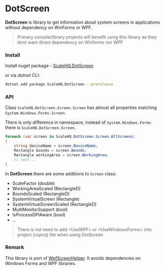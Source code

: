 # DotScreen
**DotScreen** is library to get information about system screens in applications without dependency on WinForms or WPF.

> Primary console/library projects will benefit using this library as they dont want direct dependency on Winforms nor WPF

### Install
Install nuget package - [ScaleHQ.DotScreen](https://www.nuget.org/packages/ScaleHQ.DotScreen/)

or via *dotnet CLI*:
```bash
dotnet add package ScaleHQ.DotScreen --prerelease
```

### API
Class `ScaleHQ.DotScreen.Screen.Screen` has almost all properties matching `System.Windows.Forms.Screen`.

There is only difference in namespace, instead of `System.Windows.Forms` there is `ScaleHQ.DotScreen.Screen`.

```c#
foreach (var screen in ScaleHQ.DotScreen.Screen.AllScreens)
{
    string deviceName = screen.DeviceName;
    Rectangle bounds = screen.Bounds;
    Rectangle workingArea = screen.WorkingArea;
    // rest...
}

```

In **DotScreen** there are some additions to `Screen` class:
- ScaleFactor (double)
- WorkingAreaScaled (RectangleD)
- BoundsScaled (RectangleD)
- SystemVirtualScreen (Rectangle)
- SystemVirtualScreenScaled (RectangleD)
- MultiMonitorSupport (bool)
- IsProcessDPIAware (bool)
- ...

> There is not need to add \<UseWPF> or \<UseWindowsForms> into project (csproj) file when using DotScreen

### Remark
This library is port of [WpfScreenHelper](https://www.nuget.org/packages/WpfScreenHelper). 
It avoids dependencies on Windows Forms and WPF libraries.



